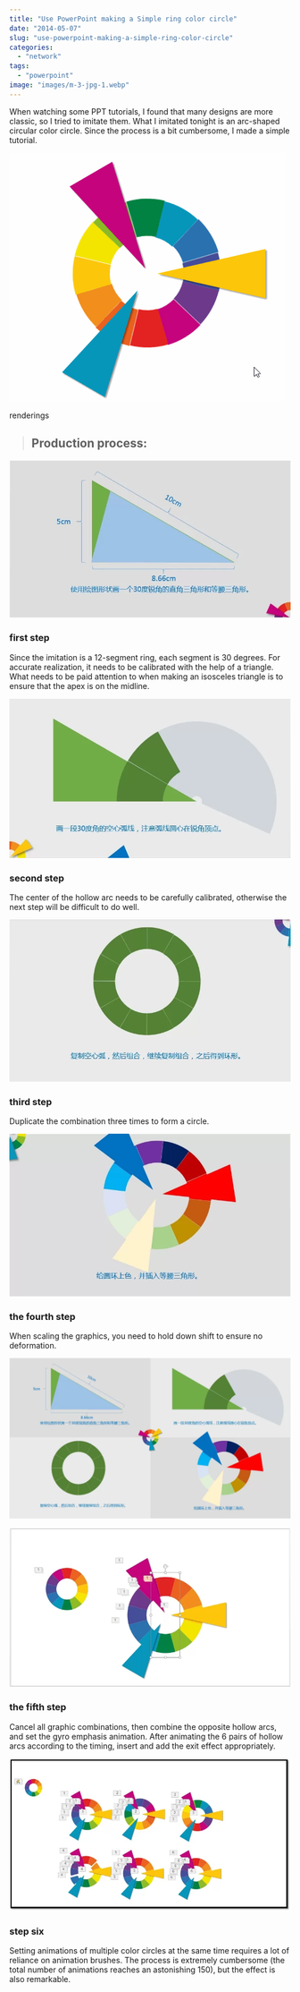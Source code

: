 ```yaml
---
title: "Use PowerPoint making a Simple ring color circle"
date: "2014-05-07"
slug: "use-powerpoint-making-a-simple-ring-color-circle"
categories: 
  - "network"
tags: 
  - "powerpoint"
image: "images/m-3-jpg-1.webp"
---
```


When watching some PPT tutorials, I found that many designs are more classic, so I tried to imitate them. What I imitated tonight is an arc-shaped circular color circle. Since the process is a bit cumbersome, I made a simple tutorial.

![](images/2.gif)

renderings

> ## Production process:

<!--more-->

![](images/MM1-jpg.webp)

### first step

Since the imitation is a 12-segment ring, each segment is 30 degrees. For accurate realization, it needs to be calibrated with the help of a triangle. What needs to be paid attention to when making an isosceles triangle is to ensure that the apex is on the midline.

![](images/mm2-jpg.webp)

### second step

The center of the hollow arc needs to be carefully calibrated, otherwise the next step will be difficult to do well.

![](images/mm3-jpg.webp)

### third step

Duplicate the combination three times to form a circle.

![](images/mm4-jpg.webp)

### the fourth step

When scaling the graphics, you need to hold down shift to ensure no deformation.

![](images/MM-2-1024x582.webp)

![](images/2c-jpg.webp)

### the fifth step

Cancel all graphic combinations, then combine the opposite hollow arcs, and set the gyro emphasis animation. After animating the 6 pairs of hollow arcs according to the timing, insert and add the exit effect appropriately.

![](images/2b-jpg.webp)

### step six

Setting animations of multiple color circles at the same time requires a lot of reliance on animation brushes. The process is extremely cumbersome (the total number of animations reaches an astonishing 150), but the effect is also remarkable.
